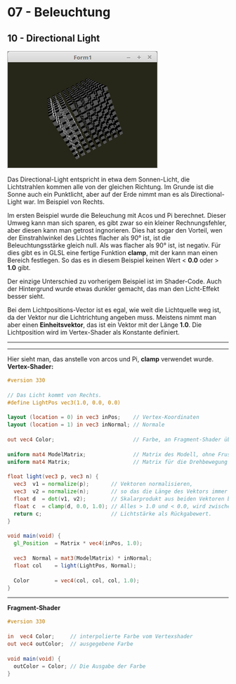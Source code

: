 # 07 - Beleuchtung
## 10 - Directional Light

![image.png](image.png)

Das Directional-Light entspricht in etwa dem Sonnen-Licht, die Lichtstrahlen kommen alle von der gleichen Richtung.
Im Grunde ist die Sonne auch ein Punktlicht, aber auf der Erde nimmt man es als Directional-Light war.
Im Beispiel von Rechts.

Im ersten Beispiel wurde die Beleuchung mit Acos und Pi berechnet.
Dieser Umweg kann man sich sparen, es gibt zwar so ein kleiner Rechnungsfehler, aber diesen kann man getrost ingnorieren.
Dies hat sogar den Vorteil, wen der Einstrahlwinkel des Lichtes flacher als 90° ist, ist die Beleuchtungsstärke gleich null.
Als was flacher als 90° ist, ist negativ.
Für dies gibt es in GLSL eine fertige Funktion **clamp**, mit der kann man einen Bereich festlegen.
So das es in diesem Beispiel keinen Wert < **0.0** oder > **1.0** gibt.

Der einzige Unterschied zu vorherigem Beispiel ist im Shader-Code. Auch der Hintergrund wurde etwas dunkler gemacht, das man den Licht-Effekt besser sieht.

Bei dem Lichtpositions-Vector ist es egal, wie weit die Lichtquelle weg ist, da der Vektor nur die Lichtrichtung angeben muss.
Meistens nimmt man aber einen **Einheitsvektor**, das ist ein Vektor mit der Länge **1.0**.
Die Lichtposition wird im Vertex-Shader als Konstante definiert.

---

---
Hier sieht man, das anstelle von arcos und Pi, **clamp** verwendet wurde.
**Vertex-Shader:**

```glsl
#version 330

// Das Licht kommt von Rechts.
#define LightPos vec3(1.0, 0.0, 0.0)

layout (location = 0) in vec3 inPos;    // Vertex-Koordinaten
layout (location = 1) in vec3 inNormal; // Normale

out vec4 Color;                         // Farbe, an Fragment-Shader übergeben.

uniform mat4 ModelMatrix;               // Matrix des Modell, ohne Frustumeinfluss.
uniform mat4 Matrix;                    // Matrix für die Drehbewegung und Frustum.

float light(vec3 p, vec3 n) {
  vec3  v1 = normalize(p);       // Vektoren normalisieren,
  vec3  v2 = normalize(n);       // so das die Länge des Vektors immer 1.0 ist.
  float d  = dot(v1, v2);        // Skalarprodukt aus beiden Vektoren berechnen.
  float c  = clamp(d, 0.0, 1.0); // Alles > 1.0 und < 0.0, wird zwischen 0.0 und 1.0 gesetzt.
  return c;                      // Lichtstärke als Rückgabewert.
}

void main(void) {
  gl_Position  = Matrix * vec4(inPos, 1.0);

  vec3  Normal = mat3(ModelMatrix) * inNormal;
  float col    = light(LightPos, Normal);

  Color        = vec4(col, col, col, 1.0);
}

```


---
**Fragment-Shader**

```glsl
#version 330

in  vec4 Color;     // interpolierte Farbe vom Vertexshader
out vec4 outColor;  // ausgegebene Farbe

void main(void) {
  outColor = Color; // Die Ausgabe der Farbe
}

```



